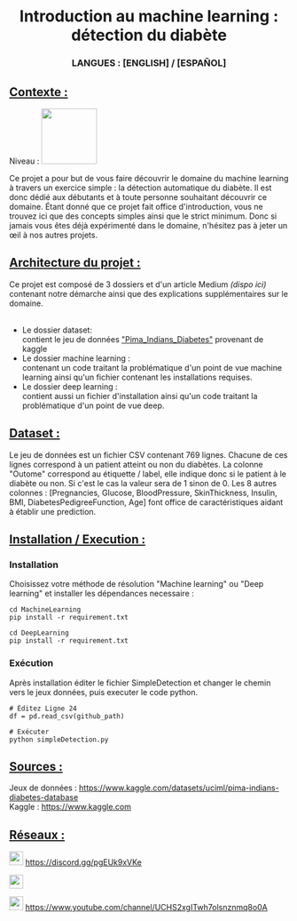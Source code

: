 <!DOCTYPE html>

<html>
<h1 align="center"> Introduction au machine learning : détection du diabète </h1>

<h3 align="center"> LANGUES : [ENGLISH] / [ESPAÑOL] </h3>


<h2><u> Contexte : </u></h2>
Niveau : <image src="Ressource/easy_lvl.png" width=100>

Ce projet a pour but de vous faire découvrir le domaine du machine learning à travers un exercice simple : la détection automatique du diabète.
Il est donc dédié aux débutants et à toute personne souhaitant découvrir ce domaine.
Étant donné que ce projet fait office d'introduction, vous ne trouvez ici que des concepts simples ainsi que le strict minimum.
Donc si jamais vous êtes déjà expérimenté dans le domaine, n'hésitez pas à jeter un œil à nos autres projets.


<h2><u>Architecture du projet :</h2></u>
Ce projet est composé de 3 dossiers et d'un article Medium <i>(dispo ici)</i> contenant notre démarche ainsi que des explications supplémentaires sur le domaine. <br><br>

<ul>
<li> Le dossier dataset: <br>
  contient le jeu de données <a href ="https://www.kaggle.com/datasets/uciml/pima-indians-diabetes-database">"Pima_Indians_Diabetes"</a> provenant de kaggle</li>

<li> Le dossier machine learning : <br>
  contenant un code traitant la problématique d'un point de vue machine learning ainsi qu'un fichier contenant les installations requises. </li>

<li> Le dossier deep learning : <br>
  contient aussi un fichier d'installation ainsi qu'un code traitant la problématique d'un point de vue deep. </li>

</ul>

<h2><u> Dataset : </h2></u>
  Le jeu de données est un fichier CSV contenant 769 lignes.
  Chacune de ces lignes correspond à un patient atteint ou non du diabètes.
  La colonne "Outome" correspond au étiquette / label, elle indique donc si le patient à le diabète ou non.
  Si c'est le cas la valeur sera de 1 sinon de 0.
  Les 8 autres colonnes : [Pregnancies, Glucose, BloodPressure, SkinThickness, Insulin, BMI, DiabetesPedigreeFunction, Age] font office de caractéristiques aidant à établir une prediction.


  
  
<h2><u> Installation / Execution : </h2></u>
  <h3> Installation </h3>
    Choisissez votre méthode de résolution "Machine learning" ou "Deep learning" et installer les dépendances necessaire : </br>

    cd MachineLearning 
    pip install -r requirement.txt 

    cd DeepLearning 
    pip install -r requirement.txt
   
  <h3> Exécution </h3>
    Après installation éditer le fichier SimpleDetection et changer le chemin vers le jeux données, puis executer le code python. <br>
    
    # Éditez Ligne 24
    df = pd.read_csv(github_path)

    # Exécuter
    python simpleDetection.py


<h2><u> Sources : </h2></u>
Jeux de données : <a href ="https://www.kaggle.com/datasets/uciml/pima-indians-diabetes-database"> https://www.kaggle.com/datasets/uciml/pima-indians-diabetes-database </a> <br>
Kaggle : <a href ="https://www.kaggle.com"> https://www.kaggle.com </a>
  
<h2><u> Réseaux : </h2></u>
<p> <image src="Ressource/discord_icon.png" width=25 height=25> <a href="https://discord.gg/pgEUk9xVKe"> https://discord.gg/pgEUk9xVKe </a> </p>
<p> <image src="Ressource/medium_icon.png" width=25 height=25> <a href ="" >  </a> </p>
<p> <image src="Ressource/youtube_icon.png" width=25 height=25> <a href ="https://www.youtube.com/channel/UCHS2xgITwh7olsnznmq8o0A"> https://www.youtube.com/channel/UCHS2xgITwh7olsnznmq8o0A </a> </p>
</html>
